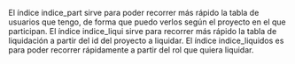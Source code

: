 El índice indice_part sirve para poder recorrer más rápido la tabla de usuarios que tengo, de forma que puedo verlos según el proyecto en el que participan.
El índice indice_liqui sirve para recorrer más rápido la tabla de liquidación a partir del id del proyecto a liquidar.
El índice indice_liquidos es para poder recorrer rápidamente a partir del rol que quiera liquidar.
